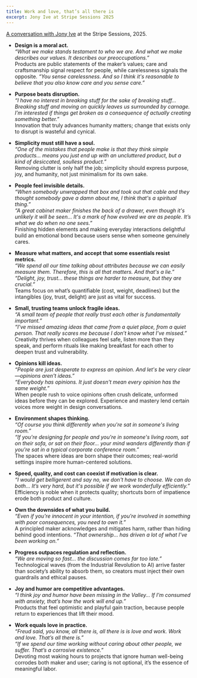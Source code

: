 ```yaml
---
title: Work and love, that’s all there is
excerpt: Jony Ive at Stripe Sessions 2025
---
```

[A conversation with Jony Ive](https://www.youtube.com/watch?v=wLb9g_8r-mE&t=679s) at the Stripe Sessions, 2025.

- **Design is a moral act.**  
_“What we make stands testament to who we are. And what we make describes our values. It describes our preoccupations.”_  
Products are public statements of the maker’s values; care and craftsmanship signal respect for people, while carelessness signals the opposite. _“You sense carelessness. And so I think it's reasonable to believe that you also know care and you sense care.”_

- **Purpose beats disruption.**  
_“I have no interest in breaking stuff for the sake of breaking stuff… Breaking stuff and moving on quickly leaves us surrounded by carnage. I’m interested if things get broken as a consequence of actually creating something better.”_  
Innovation that truly advances humanity matters; change that exists only to disrupt is wasteful and cynical.

- **Simplicity must still have a soul.**  
_“One of the mistakes that people make is that they think simple products… means you just end up with an uncluttered product, but a kind of desiccated, soulless product.”_  
Removing clutter is only half the job; simplicity should express purpose, joy, and humanity, not just minimalism for its own sake.

- **People feel invisible details.**  
_“When somebody unwrapped that box and took out that cable and they thought somebody gave a damn about me, I think that's a spiritual thing.”_  
_“A great cabinet maker finishes the back of a drawer, even though it's unlikely it will be seen… It's a mark of how evolved we are as people. It’s what we do when no one sees.”_  
Finishing hidden elements and making everyday interactions delightful build an emotional bond because users sense when someone genuinely cares.

- **Measure what matters, and accept that some essentials resist metrics.**  
_“We spend all our time talking about attributes because we can easily measure them. Therefore, this is all that matters. And that's a lie.”_  
_“Delight, joy, trust… these things are harder to measure, but they are crucial.”_  
Teams focus on what’s quantifiable (cost, weight, deadlines) but the intangibles (joy, trust, delight) are just as vital for success.

- **Small, trusting teams unlock fragile ideas.**  
_“A small team of people that really trust each other is fundamentally important.”_  
_“I've missed amazing ideas that came from a quiet place, from a quiet person. That really scares me because I don’t know what I’ve missed.”_  
Creativity thrives when colleagues feel safe, listen more than they speak, and perform rituals like making breakfast for each other to deepen trust and vulnerability.

- **Opinions kill ideas.**  
_“People are just desperate to express an opinion. And let's be very clear—opinions aren't ideas.”_  
_“Everybody has opinions. It just doesn't mean every opinion has the same weight.”_  
When people rush to voice opinions often crush delicate, unformed ideas before they can be explored. Experience and mastery lend certain voices more weight in design conversations.

- **Environment shapes thinking.**  
_“Of course you think differently when you're sat in someone's living room.”_  
_“If you're designing for people and you're in someone's living room, sat on their sofa, or sat on their floor… your mind wanders differently than if you're sat in a typical corporate conference room.”_  
The spaces where ideas are born shape their outcomes; real-world settings inspire more human-centered solutions.

- **Speed, quality, and cost can coexist if motivation is clear.**  
_“I would get belligerent and say no, we don't have to choose. We can do both… It’s very hard, but it's possible if we work wonderfully efficiently.”_  
Efficiency is noble when it protects quality; shortcuts born of impatience erode both product and culture.

- **Own the downsides of what you build.**  
_“Even if you're innocent in your intention, if you're involved in something with poor consequences, you need to own it.”_  
A principled maker acknowledges and mitigates harm, rather than hiding behind good intentions. _“That ownership… has driven a lot of what I've been working on.”_

- **Progress outpaces regulation and reflection.**  
_“We are moving so fast… the discussion comes far too late.”_  
Technological waves (from the Industrial Revolution to AI) arrive faster than society’s ability to absorb them, so creators must inject their own guardrails and ethical pauses.

- **Joy and humor are competitive advantages.**  
_“I think joy and humor have been missing in the Valley… If I’m consumed with anxiety, that’s how the work will end up.”_  
Products that feel optimistic and playful gain traction, because people return to experiences that lift their mood.

- **Work equals love in practice.**  
_“Freud said, you know, all there is, all there is is love and work. Work and love. That’s all there is.”_  
_“If we spend our time working without caring about other people, we suffer. That’s a corrosive existence.”_  
Devoting most waking hours to projects that ignore human well-being corrodes both maker and user; caring is not optional, it’s the essence of meaningful labor.
